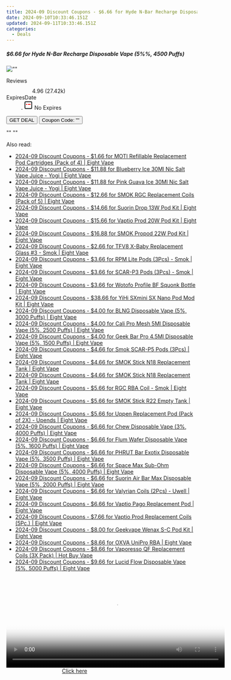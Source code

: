 ```yaml
---
title: 2024-09 Discount Coupons - $6.66 for Hyde N-Bar Recharge Disposable Vape (5%%, 4500 Puffs) | Eight Vape
date: 2024-09-10T10:33:46.151Z
updated: 2024-09-11T10:33:46.151Z
categories:
  - Deals
---
```



<div class="max-w-4xl mx-auto grid grid-cols-1 lg:max-w-5xl lg:gap-x-20 lg:grid-cols-2">
  <div class="relative p-3 col-start-1 row-start-1 flex flex-col-reverse rounded-lg bg-gradient-to-t from-black/75 via-black/0 sm:bg-none sm:row-start-2 sm:p-0 lg:row-start-1">
    <h5 class="mt-1 text-lg font-semibold text-white sm:text-slate-900 md:text-2xl dark:sm:text-white">$6.66 for Hyde N-Bar Recharge Disposable Vape (5%%, 4500 Puffs)</h5>
  </div>
  
  <div class="col-start-1 col-end-3 row-start-1 grid gap-4 sm:mb-6 sm:grid-cols-4 lg:col-start-2 lg:row-span-6 lg:row-end-6 lg:mb-0 lg:gap-6">
      <img src="&quot;&quot;" onClick="javascript:window.open(decodeURIComponent('%22https%3A%2F%2Fwww.shareasale.com%2Fu.cfm%3Fd%3D1089944%26m%3D59344%26u%3D4338022%22'), '_blank');void(0);" alt="&quot;&quot;" class="h-60 w-full rounded-lg object-cover sm:col-span-2 sm:h-52 lg:col-span-full" loading="lazy" />
    
  </div>
  <dl class="row-start-2 mt-4 flex items-center text-xs font-medium sm:row-start-3 sm:mt-1 md:mt-2.5 lg:row-start-2">
    <dt class="sr-only">Reviews</dt>
    <dd class="flex items-center text-indigo-600 dark:text-indigo-400">
      <svg width="24" height="24" fill="none" aria-hidden="true" class="mr-1 stroke-current dark:stroke-indigo-500">
        <path d="m12 5 2 5h5l-4 4 2.103 5L12 16l-5.103 3L9 14l-4-4h5l2-5Z" stroke-width="2" stroke-linecap="round" stroke-linejoin="round" />
      </svg>
      <span>4.96 <span class="font-normal text-slate-400">(27.42k)</span></span>
    </dd>
    <dt class="sr-only">ExpiresDate</dt>
    <dd class="flex items-center">
      <svg width="2" height="2" aria-hidden="true" fill="currentColor" class="mx-3 text-slate-300">
        <circle cx="1" cy="1" r="1" />
      </svg>
      <svg width="24" height="24" viewBox="0 0 24 24" fill="none" stroke="currentColor" stroke-width="2">
        <rect x="3" y="3" width="18" height="18" rx="2" fill="#fff" />
        <path d="M6 10L18 10" stroke="red" stroke-width="2" fill="none" />
        <path d="M10 6L10 18" stroke="#fff" stroke-width="2" fill="none" />
      </svg>
      No Expires    </dd>
  </dl>
  <div class="col-start-1 row-start-3 mt-4 self-center sm:col-start-2 sm:row-span-2 sm:row-start-2 sm:mt-0 lg:col-start-1 lg:row-start-3 lg:row-end-4 lg:mt-6">
    <button type="button" onClick="javascript:window.open(decodeURIComponent('%22https%3A%2F%2Fwww.shareasale.com%2Fu.cfm%3Fd%3D1089944%26m%3D59344%26u%3D4338022%22'), '_blank');void(0);" class="rounded-lg bg-red-600 px-3 py-2 text-sm font-medium leading-6 text-white">GET DEAL</button>
    <button type="button" onClick="javascript:window.open(decodeURIComponent('%22https%3A%2F%2Fwww.shareasale.com%2Fu.cfm%3Fd%3D1089944%26m%3D59344%26u%3D4338022%22'), '_blank');void(0);" class="border-dashed border-2 border-indigo-600 bg-green-100 text-sm leading-6 font-medium py-2 px-3 rounded-lg">Coupon Code: &quot;&quot;</button>
  </div>
  <p class="col-start-1 mt-4 text-sm leading-6 sm:col-span-2 lg:col-span-1 lg:row-start-4 lg:mt-6 dark:text-slate-400">
    "" 
""  </p>
</div>




<span class="atpl-alsoreadstyle">Also read:</span>
<div><ul>
<li><a href="https://coupons.techidaily.com/coupon-1089223-share-59344-sale/"><u>2024-09 Discount Coupons - $1.66 for MOTI Refillable Replacement Pod Cartridges (Pack of 4) | Eight Vape</u></a></li>
<li><a href="https://coupons.techidaily.com/coupon-1089935-share-59344-sale/"><u>2024-09 Discount Coupons - $11.88 for Blueberry Ice 30Ml Nic Salt Vape Juice - Yogi | Eight Vape</u></a></li>
<li><a href="https://coupons.techidaily.com/coupon-1089923-share-59344-sale/"><u>2024-09 Discount Coupons - $11.88 for Pink Guava Ice 30Ml Nic Salt Vape Juice - Yogi | Eight Vape</u></a></li>
<li><a href="https://coupons.techidaily.com/coupon-1089889-share-59344-sale/"><u>2024-09 Discount Coupons - $12.66 for SMOK RGC Replacement Coils (Pack of 5) | Eight Vape</u></a></li>
<li><a href="https://coupons.techidaily.com/coupon-1089917-share-59344-sale/"><u>2024-09 Discount Coupons - $14.66 for Suorin Drop 13W Pod Kit | Eight Vape</u></a></li>
<li><a href="https://coupons.techidaily.com/coupon-1089936-share-59344-sale/"><u>2024-09 Discount Coupons - $15.66 for Vaptio Prod 20W Pod Kit | Eight Vape</u></a></li>
<li><a href="https://coupons.techidaily.com/coupon-1089916-share-59344-sale/"><u>2024-09 Discount Coupons - $16.88 for SMOK Propod 22W Pod Kit | Eight Vape</u></a></li>
<li><a href="https://coupons.techidaily.com/coupon-1089886-share-59344-sale/"><u>2024-09 Discount Coupons - $2.66 for TFV8 X-Baby Replacement Glass #3 - Smok | Eight Vape</u></a></li>
<li><a href="https://coupons.techidaily.com/coupon-1089225-share-59344-sale/"><u>2024-09 Discount Coupons - $3.66 for RPM Lite Pods (3Pcs) - Smok | Eight Vape</u></a></li>
<li><a href="https://coupons.techidaily.com/coupon-1089230-share-59344-sale/"><u>2024-09 Discount Coupons - $3.66 for SCAR-P3 Pods (3Pcs) - Smok | Eight Vape</u></a></li>
<li><a href="https://coupons.techidaily.com/coupon-1089920-share-59344-sale/"><u>2024-09 Discount Coupons - $3.66 for Wotofo Profile BF Squonk Bottle | Eight Vape</u></a></li>
<li><a href="https://coupons.techidaily.com/coupon-1089927-share-59344-sale/"><u>2024-09 Discount Coupons - $38.66 for YiHi SXmini SX Nano Pod Mod Kit | Eight Vape</u></a></li>
<li><a href="https://coupons.techidaily.com/coupon-1089921-share-59344-sale/"><u>2024-09 Discount Coupons - $4.00 for BLNG Disposable Vape (5%, 3000 Puffs) | Eight Vape</u></a></li>
<li><a href="https://coupons.techidaily.com/coupon-1089922-share-59344-sale/"><u>2024-09 Discount Coupons - $4.00 for Cali Pro Mesh 5Ml Disposable Vape (5%, 2500 Puffs) | Eight Vape</u></a></li>
<li><a href="https://coupons.techidaily.com/coupon-1089915-share-59344-sale/"><u>2024-09 Discount Coupons - $4.00 for Geek Bar Pro 4.5Ml Disposable Vape (5%, 1500 Puffs) | Eight Vape</u></a></li>
<li><a href="https://coupons.techidaily.com/coupon-1089890-share-59344-sale/"><u>2024-09 Discount Coupons - $4.66 for Smok SCAR-P5 Pods (3Pcs) | Eight Vape</u></a></li>
<li><a href="https://coupons.techidaily.com/coupon-1089908-share-59344-sale/"><u>2024-09 Discount Coupons - $4.66 for SMOK Stick N18 Replacement Tank | Eight Vape</u></a></li>
<li><a href="https://coupons.techidaily.com/coupon-1089913-share-59344-sale/"><u>2024-09 Discount Coupons - $4.66 for SMOK Stick N18 Replacement Tank | Eight Vape</u></a></li>
<li><a href="https://coupons.techidaily.com/coupon-1089884-share-59344-sale/"><u>2024-09 Discount Coupons - $5.66 for RGC RBA Coil - Smok | Eight Vape</u></a></li>
<li><a href="https://coupons.techidaily.com/coupon-1089892-share-59344-sale/"><u>2024-09 Discount Coupons - $5.66 for SMOK Stick R22 Empty Tank | Eight Vape</u></a></li>
<li><a href="https://coupons.techidaily.com/coupon-1089914-share-59344-sale/"><u>2024-09 Discount Coupons - $5.66 for Uppen Replacement Pod (Pack of 2X) - Upends | Eight Vape</u></a></li>
<li><a href="https://coupons.techidaily.com/coupon-1089924-share-59344-sale/"><u>2024-09 Discount Coupons - $6.66 for Chew Disposable Vape (3%, 4000 Puffs) | Eight Vape</u></a></li>
<li><a href="https://coupons.techidaily.com/coupon-1089918-share-59344-sale/"><u>2024-09 Discount Coupons - $6.66 for Flum Wafer Disposable Vape (5%, 1600 Puffs) | Eight Vape</u></a></li>
<li><a href="https://coupons.techidaily.com/coupon-1089887-share-59344-sale/"><u>2024-09 Discount Coupons - $6.66 for PHRUT Bar Exotix Disposable Vape (5%, 3500 Puffs) | Eight Vape</u></a></li>
<li><a href="https://coupons.techidaily.com/coupon-1089891-share-59344-sale/"><u>2024-09 Discount Coupons - $6.66 for Space Max Sub-Ohm Disposable Vape (5%, 4000 Puffs) | Eight Vape</u></a></li>
<li><a href="https://coupons.techidaily.com/coupon-1089888-share-59344-sale/"><u>2024-09 Discount Coupons - $6.66 for Suorin Air Bar Max Disposable Vape (5%, 2000 Puffs) | Eight Vape</u></a></li>
<li><a href="https://coupons.techidaily.com/coupon-1089227-share-59344-sale/"><u>2024-09 Discount Coupons - $6.66 for Valyrian Coils (2Pcs) - Uwell | Eight Vape</u></a></li>
<li><a href="https://coupons.techidaily.com/coupon-1089934-share-59344-sale/"><u>2024-09 Discount Coupons - $6.66 for Vaptio Pago Replacement Pod | Eight Vape</u></a></li>
<li><a href="https://coupons.techidaily.com/coupon-1089893-share-59344-sale/"><u>2024-09 Discount Coupons - $7.66 for Vaptio Prod Replacement Coils (5Pc.) | Eight Vape</u></a></li>
<li><a href="https://coupons.techidaily.com/coupon-1089925-share-59344-sale/"><u>2024-09 Discount Coupons - $8.00 for Geekvape Wenax S-C Pod Kit | Eight Vape</u></a></li>
<li><a href="https://coupons.techidaily.com/coupon-1089928-share-59344-sale/"><u>2024-09 Discount Coupons - $8.66 for OXVA UniPro RBA | Eight Vape</u></a></li>
<li><a href="https://coupons.techidaily.com/coupon-1089885-share-59344-sale/"><u>2024-09 Discount Coupons - $8.66 for Vaporesso QF Replacement Coils (3X Pack) | Hot Buy Vape</u></a></li>
<li><a href="https://coupons.techidaily.com/coupon-1089919-share-59344-sale/"><u>2024-09 Discount Coupons - $9.66 for Lucid Flow Disposable Vape (5%, 5000 Puffs) | Eight Vape</u></a></li>
</ul></div>







<ins class="adsbygoogle"
      style="display:block"
      data-ad-client="ca-pub-7571918770474297"
      data-ad-slot="8358498916"
      data-ad-format="auto"
      data-full-width-responsive="true"></ins>
    




<!-- affiliate ads begin -->
<span id="1983588">
					<video width="576" height="240" style="cursor:pointer"
           poster="//a.impactradius-go.com/display-clicktoplayimage/1983588.png"
           onclick="if(!this.playClicked){this.play();this.setAttribute('controls',true);this.playClicked=true;}">
	   <source src="//a.impactradius-go.com/display-ad/22993-1983588">
	   <img src="//a.impactradius-go.com/display-clicktoplayimage/1983588.png" style="border: none; height: 100%; width: 100%; object-fit: contain">
	</video>
	<div style="width:360px;text-align:center"><a href="javascript:window.open(decodeURIComponent('https%3A%2F%2Fhomestyler.sjv.io%2Fc%2F5597632%2F1983588%2F22993'), '_blank');void(0);">Click here</a></div>
</span>
<img height="0" width="0" src="https://imp.pxf.io/i/5597632/1983588/22993" style="position:absolute;visibility:hidden;" border="0" />
<!-- affiliate ads end -->




